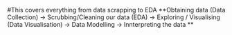 #This covers everything from data scrapping to EDA 
**Obtaining data (Data Collection) -> Scrubbing/Cleaning our data (EDA) -> Exploring / Visualising (Data Visualisation) -> Data Modelling -> Innterpreting the data **
